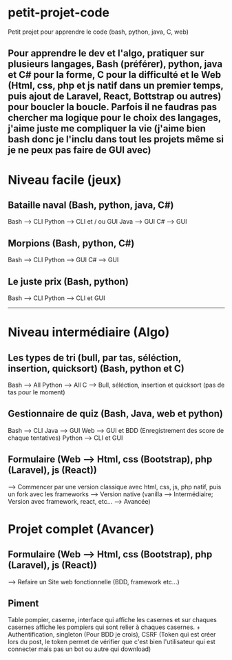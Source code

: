 # petit-projet-code
Petit projet pour apprendre le code (bash, python,  java, C, web)


Pour apprendre le dev et l'algo, pratiquer sur plusieurs langages, Bash (préférer), python, java et C# pour la forme, C pour la difficulté et le Web (Html, css, php et js natif dans un premier temps, puis ajout de Laravel, React, Bottstrap ou autres) pour boucler la boucle. Parfois il ne faudras pas chercher ma logique pour le choix des langages, j'aime juste me compliquer la vie (j'aime bien bash donc je l'inclu dans tout les projets même si je ne peux pas faire de GUI avec)
---
# Niveau facile (jeux)

## Bataille naval (Bash, python, java, C#)
Bash --> CLI
Python --> CLI et / ou GUI
Java --> GUI
C# --> GUI


## Morpions (Bash, python, C#)
Bash --> CLI
Python --> GUI
C# --> GUI

## Le juste prix (Bash, python)
Bash --> CLI
Python --> CLI et GUI


---

# Niveau intermédiaire (Algo)


## Les types de tri (bull, par tas, séléction, insertion, quicksort) (Bash, python et C)
Bash --> All
Python --> All
C --> Bull, séléction, insertion et quicksort (pas de tas pour le moment) 

## Gestionnaire de quiz (Bash, Java, web et python)
Bash --> CLI
Java --> GUI
Web --> GUI et BDD (Enregistrement des score de chaque tentatives)
Python --> CLI et GUI

## Formulaire (Web --> Html, css (Bootstrap), php (Laravel), js (React))
--> Commencer par une version classique avec html, css, js, php natif, puis un fork avec les frameworks
--> Version native (vanilla --> Intermédiaire; Version avec framework, react, etc... --> Avancée)



# Projet complet (Avancer)


## Formulaire (Web --> Html, css (Bootstrap), php (Laravel), js (React))
--> Refaire un Site web fonctionnelle (BDD, framework etc...)

## Piment
Table pompier, caserne, interface qui affiche les casernes et sur chaques casernes affiche les pompiers qui sont relier à chaques casernes. + Authentification, singleton (Pour BDD je crois), CSRF (Token qui est créer lors du post, le token permet de vérifier que c'est bien l'utilisateur qui est connecter mais pas un bot ou autre qui download)